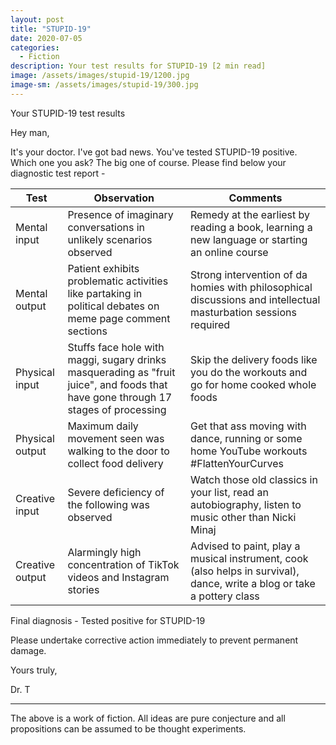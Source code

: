 ```yaml
---
layout: post
title: "STUPID-19"
date: 2020-07-05
categories: 
  - Fiction
description: Your test results for STUPID-19 [2 min read]
image: /assets/images/stupid-19/1200.jpg
image-sm: /assets/images/stupid-19/300.jpg
---
```

Your STUPID-19 test results

Hey man,

It's your doctor. I've got bad news. You've tested STUPID-19 positive. Which one you ask? The big one of course. Please find below your diagnostic test report - 

|Test|Observation|Comments|
|------------|------------|-------------|
| Mental input | Presence of imaginary conversations in unlikely scenarios observed | Remedy at the earliest by reading a book, learning a new language or starting an online course
Mental output | Patient exhibits problematic activities like partaking in political debates on meme page comment sections | Strong intervention of da homies with philosophical discussions and intellectual masturbation sessions required
Physical input | Stuffs face hole with maggi, sugary drinks masquerading as "fruit juice", and foods that have gone through 17 stages of processing | Skip the delivery foods like you do the workouts and go for home cooked whole foods
Physical output | Maximum daily movement seen was walking to the door to collect food delivery | Get that ass moving with dance, running or some home YouTube workouts #FlattenYourCurves
Creative input | Severe deficiency of the following was observed | Watch those old classics in your list, read an autobiography, listen to music other than Nicki Minaj
Creative output | Alarmingly high concentration of TikTok videos and Instagram stories | Advised to paint, play a musical instrument, cook (also helps in survival), dance, write a blog or take a pottery class

Final diagnosis - Tested positive for STUPID-19

Please undertake corrective action immediately to prevent permanent damage.

Yours truly,

Dr. T


----------------------------
The above is a work of fiction. All ideas are pure conjecture and all propositions can be assumed to be thought experiments.